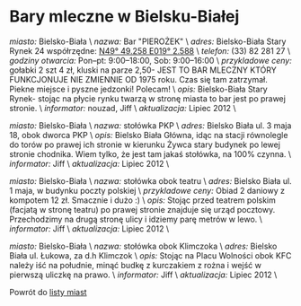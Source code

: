 # Bary mleczne w Bielsku-Białej

*miasto:*  Bielsko-Biała    \\
*nazwa:*  Bar "PIEROŻEK"  \\
*adres:*  Bielsko-Biała Stary Rynek 24 współrzędne: [N49° 49.258 E019° 2.588](https///maps.google.com/maps?ie=utf8&cid=4644333898284646908&q=piero%c5%bcek+sc.+bar&iwloc=a&gl=us&hl=pl)    \\
*telefon:*  (33) 82 281 27  \\
*godziny otwarcia:*  Pon–pt: 9:00–18:00, Sob: 9:00–16:00  \\
*przykladowe ceny:*  gołabki 2 szt 4 zł, kluski na parze 2,50- JEST TO BAR MLECZNY KTÓRY FUNKCJONUJE NIE ZMIENNIE OD 1975 roku. Czas się tam zatrzymał. Piekne miejsce i pyszne jedzonki! Polecam!   \\
*opis:*  Bielsko-Biała Stary Rynek- stojąc na płycie rynku twarzą w stronę miasta to bar jest po prawej stronie.     \\
*informator:* nouzad, Jiff \\
*aktualizacja:* Lipiec 2012 \\

*miasto:*  Bielsko-Biała    \\
*nazwa:*  stołówka PKP   \\
*adres:*  Bielsko Biała ul. 3 maja 18, obok dworca PKP   \\
*opis:*  Bielsko Biała Główna, idąc na stacji równolegle do torów po prawej ich stronie w kierunku Żywca stary budynek po lewej stronie chodnika. Wiem tylko, że jest tam jakaś stołówka, na 100% czynna.  \\
*informator:* Jiff \\
*aktualizacja:* Lipiec 2012 \\


*miasto:*  Bielsko-Biała    \\
*nazwa:*  stołówka obok teatru   \\
*adres:*  Bielsko Biała ul. 1 maja, w budynku poczty polskiej   \\
*przykladowe ceny:*  Obiad 2 daniowy z kompotem 12 zł. Smacznie i dużo :) \\
*opis:*  Stojąc przed teatrem polskim (facjatą w stronę teatru) po prawej stronie znajduje się urząd pocztowy. Przechodzimy na drugą stronę ulicy i idziemy parę metrów w lewo.     \\
*informator:* Jiff \\
*aktualizacja:* Lipiec 2012 \\


*miasto:*  Bielsko-Biała    \\
*nazwa:*  stołówka obok Klimczoka   \\
*adres:*  Bielsko Biała ul. Łukowa, za d.h Klimczok   \\
*opis:*  Stojąc na Placu Wolności obok KFC należy iść na południe, minąć budkę z kurczakiem z rożna i wejść w pierwszą uliczkę na prawo.     \\
*informator:* Jiff \\
*aktualizacja:* Lipiec 2012 \\



Powrót do [listy miast](/bary_mleczne)
